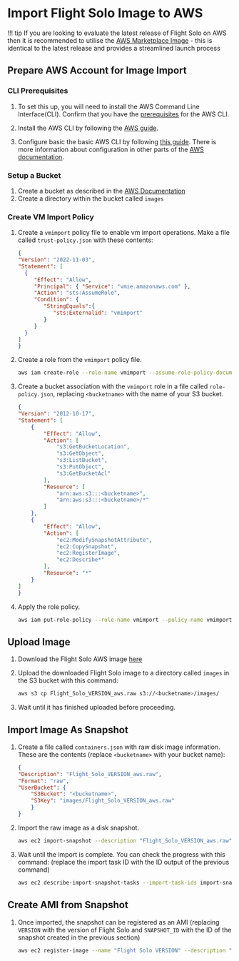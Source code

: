 # Import Flight Solo Image to AWS

!!! tip
    If you are looking to evaluate the latest release of Flight Solo on AWS then it is recommended to utilise the [AWS Marketplace Image](https://alces-flight.com/solo/aws) - this is identical to the latest release and provides a streamlined launch process

## Prepare AWS Account for Image Import

### CLI Prerequisites

1. To set this up, you will need to install the AWS Command Line Interface(CLI). Confirm that you have the [prerequisites](https://docs.aws.amazon.com/cli/latest/userguide/getting-started-prereqs.html) for the AWS CLI.

1. Install the AWS CLI by following the [AWS guide](https://docs.aws.amazon.com/cli/latest/userguide/getting-started-install.html).

1. Configure basic the basic AWS CLI by following [this guide](https://docs.aws.amazon.com/cli/latest/userguide/getting-started-quickstart.html). There is more information about configuration in other parts of the [AWS documentation](https://docs.aws.amazon.com/cli/latest/userguide/cli-chap-configure.html#cli-quick-configuration).

### Setup a Bucket

1. Create a bucket as described in the [AWS Documentation](https://docs.aws.amazon.com/AmazonS3/latest/userguide/creating-bucket.html)
1. Create a directory within the bucket called `images`

### Create VM Import Policy

1. Create a `vmimport` policy file to enable vm import operations. Make a file called `trust-policy.json` with these contents:

    ```json
    {
    "Version": "2022-11-03",
    "Statement": [
      {
         "Effect": "Allow",
         "Principal": { "Service": "vmie.amazonaws.com" },
         "Action": "sts:AssumeRole",
         "Condition": {
            "StringEquals":{
               "sts:Externalid": "vmimport"
            }
         }
      }
    ]
    }
    ```

1. Create a role from the `vmimport` policy file.
    ```bash
    aws iam create-role --role-name vmimport --assume-role-policy-document "file://trust-policy.json"
    ```

1. Create a bucket association with the `vmimport` role in a file called `role-policy.json`, replacing `<bucketname>` with the name of your S3 bucket.
    ```json
    {
    "Version": "2012-10-17",
    "Statement": [
        {
            "Effect": "Allow",
            "Action": [
                "s3:GetBucketLocation",
                "s3:GetObject",
                "s3:ListBucket",
                "s3:PutObject",
                "s3:GetBucketAcl"
            ],
            "Resource": [
                "arn:aws:s3:::<bucketname>",
                "arn:aws:s3:::<bucketname>/*"
            ]
        },
        {
            "Effect": "Allow",
            "Action": [
                "ec2:ModifySnapshotAttribute",
                "ec2:CopySnapshot",
                "ec2:RegisterImage",
                "ec2:Describe*"
            ],
            "Resource": "*"
        }
    ]
    }
    ```

1. Apply the role policy.
    ```bash
    aws iam put-role-policy --role-name vmimport --policy-name vmimport --policy-document "file://role-policy.json"
    ```

## Upload Image

1. Download the Flight Solo AWS image [here](https://repo.openflighthpc.org/?prefix=images/FlightSolo/)

1. Upload the downloaded Flight Solo image to a directory called `images` in the S3 bucket with this command:
    ```bash
    aws s3 cp Flight_Solo_VERSION_aws.raw s3://<bucketname>/images/
    ```

1. Wait until it has finished uploaded before proceeding.

## Import Image As Snapshot 

1. Create a file called `containers.json` with raw disk image information. These are the contents (replace `<bucketname>` with your bucket name):

    ```json
    {
    "Description": "Flight_Solo_VERSION_aws.raw",
    "Format": "raw",
    "UserBucket": {
        "S3Bucket": "<bucketname>",
        "S3Key": "images/Flight_Solo_VERSION_aws.raw"
        }
    }
    ```

1. Import the raw image as a disk snapshot.
    ```bash
    aws ec2 import-snapshot --description "Flight_Solo_VERSION_aws.raw" --disk-container "file://containers.json"
    ```

1. Wait until the import is complete. You can check the progress with this command: (replace the import task ID with the ID output of the previous command)
    ```bash
    aws ec2 describe-import-snapshot-tasks --import-task-ids import-snap-00000000000000000
    ```

## Create AMI from Snapshot

1. Once imported, the snapshot can be registered as an AMI (replacing `VERSION` with the version of Flight Solo and `SNAPSHOT_ID` with the ID of the snapshot created in the previous section) 
    ```bash
    aws ec2 register-image --name "Flight Solo VERSION" --description "Flight Solo VERSION from snapshot" --block-device-mappings "[{\"DeviceName\": \"/dev/sda1\",\"Ebs\":{\"VolumeSize\":10, \"SnapshotId\":\"SNAPSHOT_ID\"}}]" --root-device-name "/dev/sda1" --architecture x86_64 --ena-support
    ```
